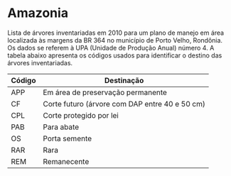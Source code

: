 # Amazonia

Lista de árvores inventariadas em 2010 para um plano de manejo em área localizada às margens da BR 364 no município de Porto Velho, Rondônia. Os dados se referem à UPA (Unidade de Produção Anual) número 4.  A tabela abaixo apresenta os códigos usados para identificar o destino das árvores inventariadas.

| Código | Destinação |
|--------|------------| 
| APP | Em área de preservação permanente |
| CF | Corte futuro (árvore com DAP entre 40 e 50 cm) |
| CPL | Corte protegido por lei |
| PAB | Para abate |
| OS | Porta semente |
| RAR | Rara |
| REM | Remanecente |

